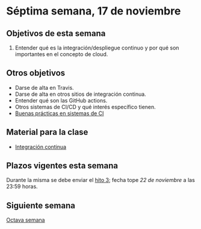 # Séptima semana, 17 de noviembre

## Objetivos de esta semana

1. Entender qué es la integración/despliegue continuo y por qué son
   importantes en el concepto de cloud.

## Otros objetivos

- Darse de alta en Travis.
- Darse de alta en otros sitios de integración continua.
- Entender qué son las GitHub actions.
- Otros sistemas de CI/CD y qué interés específico tienen.
- [Buenas prácticas en sistemas de CI](http://jj.github.io/CC/documentos/temas/Integracion_continua.html#algunas-buenas-pr%C3%A1cticas)

## Material para la clase

- [Integración continua](http://jj.github.io/CC/documentos/temas/Integracion_continua.html)

## Plazos vigentes esta semana

Durante la misma se debe enviar
  el [hito 3](https:///jj.github.io/CC/documentos/proyecto/3.Docker);
  fecha tope *22 de noviembre* a las 23:59 horas.

## Siguiente semana

[Octava semana](08-semana.md)
